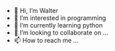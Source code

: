- 👋 Hi, I’m Walter
- 👀 I’m interested in programming
- 🌱 I’m currently learning python
- 💞️ I’m looking to collaborate on ...
- 📫 How to reach me ... 

<!---
ii-walter/ii-walter is a ✨ special ✨ repository because its `README.md` (this file) appears on your GitHub profile.
You can click the Preview link to take a look at your changes.
--->
